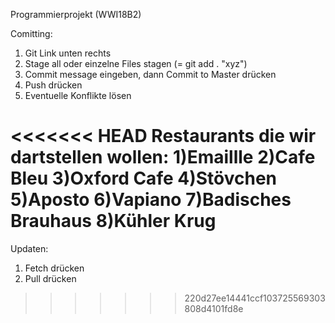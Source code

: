 Programmierprojekt (WWI18B2)

Comitting:

1) Git Link unten rechts
2) Stage all oder einzelne Files stagen (= git add . "xyz")
3) Commit message eingeben, dann Commit to Master drücken
4) Push drücken
5) Eventuelle Konflikte lösen

<<<<<<< HEAD
Restaurants die wir dartstellen wollen:
1)Emaillle
2)Cafe Bleu
3)Oxford Cafe
4)Stövchen
5)Aposto
6)Vapiano
7)Badisches Brauhaus
8)Kühler Krug
=======

Updaten:
1) Fetch drücken
2) Pull drücken
>>>>>>> 220d27ee14441ccf103725569303808d4101fd8e
